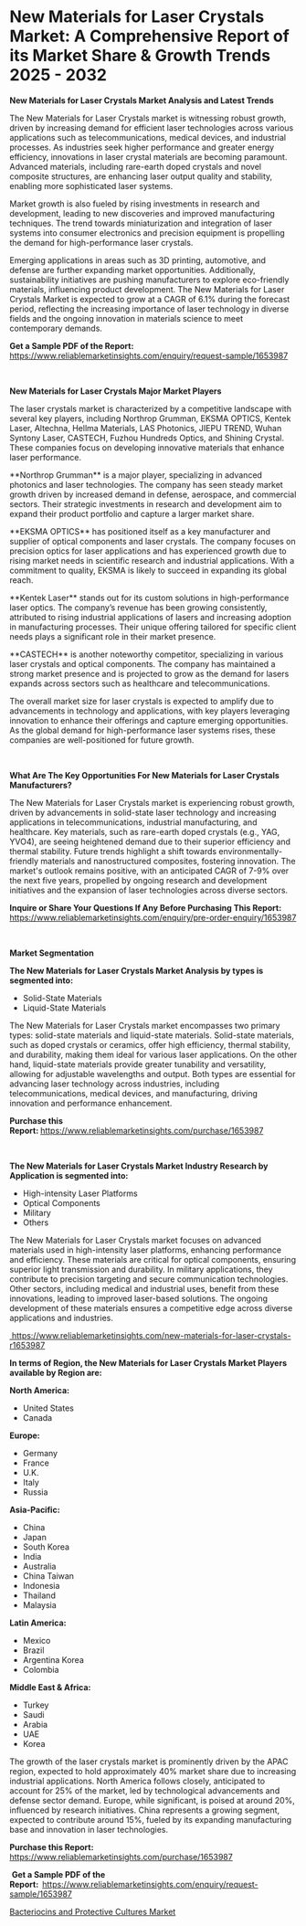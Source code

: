 <p><h1>New Materials for Laser Crystals Market: A Comprehensive Report of its Market Share & Growth Trends 2025 - 2032</h1></p><p><strong>New Materials for Laser Crystals Market Analysis and Latest Trends</strong></p>
<p><p>The New Materials for Laser Crystals market is witnessing robust growth, driven by increasing demand for efficient laser technologies across various applications such as telecommunications, medical devices, and industrial processes. As industries seek higher performance and greater energy efficiency, innovations in laser crystal materials are becoming paramount. Advanced materials, including rare-earth doped crystals and novel composite structures, are enhancing laser output quality and stability, enabling more sophisticated laser systems.</p><p>Market growth is also fueled by rising investments in research and development, leading to new discoveries and improved manufacturing techniques. The trend towards miniaturization and integration of laser systems into consumer electronics and precision equipment is propelling the demand for high-performance laser crystals.</p><p>Emerging applications in areas such as 3D printing, automotive, and defense are further expanding market opportunities. Additionally, sustainability initiatives are pushing manufacturers to explore eco-friendly materials, influencing product development. The New Materials for Laser Crystals Market is expected to grow at a CAGR of 6.1% during the forecast period, reflecting the increasing importance of laser technology in diverse fields and the ongoing innovation in materials science to meet contemporary demands.</p></p>
<p><strong>Get a Sample PDF of the Report:&nbsp;</strong> <a href="https://www.reliablemarketinsights.com/enquiry/request-sample/1653987?utm_campaign=2947&utm_medium=2&utm_source=Github&utm_content=ia&utm_term=08032025&utm_id=new-materials-for-laser-crystals">https://www.reliablemarketinsights.com/enquiry/request-sample/1653987</a></p>
<p>&nbsp;</p>
<p><strong>New Materials for Laser Crystals Major Market Players</strong></p>
<p><p>The laser crystals market is characterized by a competitive landscape with several key players, including Northrop Grumman, EKSMA OPTICS, Kentek Laser, Altechna, Hellma Materials, LAS Photonics, JIEPU TREND, Wuhan Syntony Laser, CASTECH, Fuzhou Hundreds Optics, and Shining Crystal. These companies focus on developing innovative materials that enhance laser performance.</p><p>**Northrop Grumman** is a major player, specializing in advanced photonics and laser technologies. The company has seen steady market growth driven by increased demand in defense, aerospace, and commercial sectors. Their strategic investments in research and development aim to expand their product portfolio and capture a larger market share.</p><p>**EKSMA OPTICS** has positioned itself as a key manufacturer and supplier of optical components and laser crystals. The company focuses on precision optics for laser applications and has experienced growth due to rising market needs in scientific research and industrial applications. With a commitment to quality, EKSMA is likely to succeed in expanding its global reach.</p><p>**Kentek Laser** stands out for its custom solutions in high-performance laser optics. The company’s revenue has been growing consistently, attributed to rising industrial applications of lasers and increasing adoption in manufacturing processes. Their unique offering tailored for specific client needs plays a significant role in their market presence.</p><p>**CASTECH** is another noteworthy competitor, specializing in various laser crystals and optical components. The company has maintained a strong market presence and is projected to grow as the demand for lasers expands across sectors such as healthcare and telecommunications.</p><p>The overall market size for laser crystals is expected to amplify due to advancements in technology and applications, with key players leveraging innovation to enhance their offerings and capture emerging opportunities. As the global demand for high-performance laser systems rises, these companies are well-positioned for future growth.</p></p>
<p>&nbsp;</p>
<p><strong>What Are The Key Opportunities For New Materials for Laser Crystals Manufacturers?</strong></p>
<p><p>The New Materials for Laser Crystals market is experiencing robust growth, driven by advancements in solid-state laser technology and increasing applications in telecommunications, industrial manufacturing, and healthcare. Key materials, such as rare-earth doped crystals (e.g., YAG, YVO4), are seeing heightened demand due to their superior efficiency and thermal stability. Future trends highlight a shift towards environmentally-friendly materials and nanostructured composites, fostering innovation. The market's outlook remains positive, with an anticipated CAGR of 7-9% over the next five years, propelled by ongoing research and development initiatives and the expansion of laser technologies across diverse sectors.</p></p>
<p><strong>Inquire or Share Your Questions If Any Before Purchasing This Report:</strong> <a href="https://www.reliablemarketinsights.com/enquiry/pre-order-enquiry/1653987?utm_campaign=2947&utm_medium=2&utm_source=Github&utm_content=ia&utm_term=08032025&utm_id=new-materials-for-laser-crystals">https://www.reliablemarketinsights.com/enquiry/pre-order-enquiry/1653987</a></p>
<p>&nbsp;</p>
<p><strong>Market Segmentation</strong></p>
<p><strong>The New Materials for Laser Crystals Market Analysis by types is segmented into:</strong></p>
<p><ul><li>Solid-State Materials</li><li>Liquid-State Materials</li></ul></p>
<p><p>The New Materials for Laser Crystals market encompasses two primary types: solid-state materials and liquid-state materials. Solid-state materials, such as doped crystals or ceramics, offer high efficiency, thermal stability, and durability, making them ideal for various laser applications. On the other hand, liquid-state materials provide greater tunability and versatility, allowing for adjustable wavelengths and output. Both types are essential for advancing laser technology across industries, including telecommunications, medical devices, and manufacturing, driving innovation and performance enhancement.</p></p>
<p><strong>Purchase this Report:&nbsp;</strong><a href="https://www.reliablemarketinsights.com/purchase/1653987?utm_campaign=2947&utm_medium=2&utm_source=Github&utm_content=ia&utm_term=08032025&utm_id=new-materials-for-laser-crystals">https://www.reliablemarketinsights.com/purchase/1653987</a></p>
<p>&nbsp;</p>
<p><strong>The New Materials for Laser Crystals Market Industry Research by Application is segmented into:</strong></p>
<p><ul><li>High-intensity Laser Platforms</li><li>Optical Components</li><li>Military</li><li>Others</li></ul></p>
<p><p>The New Materials for Laser Crystals market focuses on advanced materials used in high-intensity laser platforms, enhancing performance and efficiency. These materials are critical for optical components, ensuring superior light transmission and durability. In military applications, they contribute to precision targeting and secure communication technologies. Other sectors, including medical and industrial uses, benefit from these innovations, leading to improved laser-based solutions. The ongoing development of these materials ensures a competitive edge across diverse applications and industries.</p></p>
<p><a href="https://www.reliablemarketinsights.com/new-materials-for-laser-crystals-r1653987?utm_campaign=2947&utm_medium=2&utm_source=Github&utm_content=ia&utm_term=08032025&utm_id=new-materials-for-laser-crystals">&nbsp;https://www.reliablemarketinsights.com/new-materials-for-laser-crystals-r1653987</a></p>
<p><strong>In terms of Region, the New Materials for Laser Crystals Market Players available by Region are:</strong></p>
<p>
    <p> <strong> North America: </strong>
        <ul>
            <li>United States</li>
            <li>Canada</li>
        </ul>
        </p> 
    <p> <strong> Europe: </strong>
        <ul>
            <li>Germany</li>
            <li>France</li>
            <li>U.K.</li>
            <li>Italy</li>
            <li>Russia</li>
        </ul>
        </p> 
    <p> <strong> Asia-Pacific: </strong>
        <ul>
            <li>China</li>
            <li>Japan</li>
            <li>South Korea</li>
            <li>India</li>
            <li>Australia</li>
            <li>China Taiwan</li>
            <li>Indonesia</li>
            <li>Thailand</li>
            <li>Malaysia</li>
        </ul>
        </p> 
    <p> <strong> Latin America: </strong>
        <ul>
            <li>Mexico</li>
            <li>Brazil</li>
            <li>Argentina Korea</li>
            <li>Colombia</li>
        </ul>
        </p> 
    <p> <strong> Middle East & Africa: </strong>
        <ul>
            <li>Turkey</li>
            <li>Saudi</li>
            <li>Arabia</li>
            <li>UAE</li>
            <li>Korea</li>
        </ul>
    </p>
    </p>
<p><p>The growth of the laser crystals market is prominently driven by the APAC region, expected to hold approximately 40% market share due to increasing industrial applications. North America follows closely, anticipated to account for 25% of the market, led by technological advancements and defense sector demand. Europe, while significant, is poised at around 20%, influenced by research initiatives. China represents a growing segment, expected to contribute around 15%, fueled by its expanding manufacturing base and innovation in laser technologies.</p></p>
<p><strong>Purchase this Report: </strong><a href="https://www.reliablemarketinsights.com/purchase/1653987?utm_campaign=2947&utm_medium=2&utm_source=Github&utm_content=ia&utm_term=08032025&utm_id=new-materials-for-laser-crystals">https://www.reliablemarketinsights.com/purchase/1653987</a></p>
<p>&nbsp;<strong>Get a Sample PDF of the Report:&nbsp;&nbsp;</strong><a href="https://www.reliablemarketinsights.com/enquiry/request-sample/1653987?utm_campaign=2947&utm_medium=2&utm_source=Github&utm_content=ia&utm_term=08032025&utm_id=new-materials-for-laser-crystals">https://www.reliablemarketinsights.com/enquiry/request-sample/1653987</a></p>
<p><strong></strong></p>
<p><p><a href="https://github.com/djembashote/Market-Research-Report-List-1/blob/main/bacteriocins-and-protective-cultures-market.md?utm_campaign=2947&utm_medium=2&utm_source=Github&utm_content=ia&utm_term=08032025&utm_id=new-materials-for-laser-crystals">Bacteriocins and Protective Cultures Market</a></p></p>